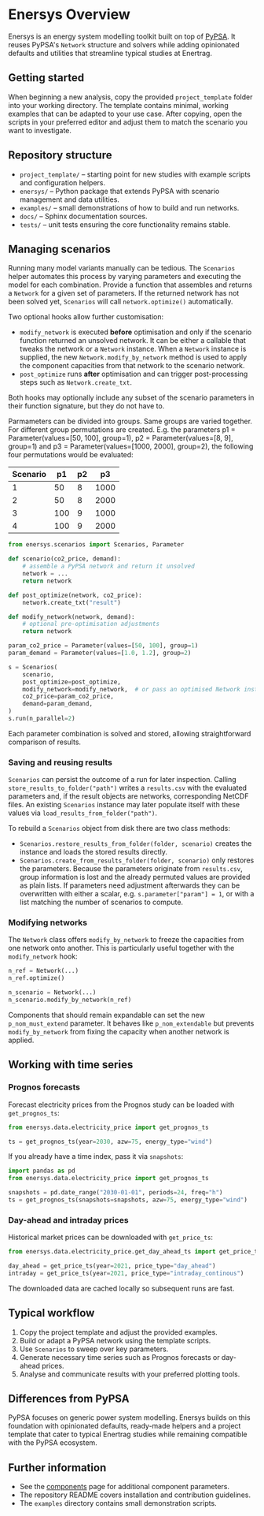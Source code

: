# Enersys Overview

Enersys is an energy system modelling toolkit built on top of [PyPSA](https://pypsa.org/). It reuses PyPSA's `Network` structure and solvers while adding opinionated defaults and utilities that streamline typical studies at Enertrag.

## Getting started

When beginning a new analysis, copy the provided `project_template` folder into your working directory. The template contains minimal, working examples that can be adapted to your use case. After copying, open the scripts in your preferred editor and adjust them to match the scenario you want to investigate.

## Repository structure

- `project_template/` – starting point for new studies with example scripts and configuration helpers.
- `enersys/` – Python package that extends PyPSA with scenario management and data utilities.
- `examples/` – small demonstrations of how to build and run networks.
- `docs/` – Sphinx documentation sources.
- `tests/` – unit tests ensuring the core functionality remains stable.

## Managing scenarios

Running many model variants manually can be tedious. The `Scenarios` helper
automates this process by varying parameters and executing the model for each
combination. Provide a function that assembles and returns a `Network` for a
given set of parameters. If the returned network has not been solved yet,
`Scenarios` will call `network.optimize()` automatically.

Two optional hooks allow further customisation:

- `modify_network` is executed **before** optimisation and only if the
  scenario function returned an unsolved network. It can be either a callable
  that tweaks the network or a `Network` instance. When a `Network` instance is
  supplied, the new `Network.modify_by_network` method is used to apply the
  component capacities from that network to the scenario network.
- `post_optimize` runs **after** optimisation and can trigger post-processing
  steps such as `Network.create_txt`.

Both hooks may optionally include any subset of the scenario parameters in
their function signature, but they do not have to.

Parmameters can be divided into groups. Same groups are varied together. For different group permutations are created. 
E.g. the parameters p1 = Parameter(values=[50, 100], group=1), p2 = Parameter(values=[8, 9], group=1) and 
p3 = Parameter(values=[1000, 2000], group=2), the following four permutations would be evaluated: 

| Scenario | p1  | p2 | p3   |
|----------|-----|----|------|
| 1        | 50  | 8  | 1000 |
| 2        | 50  | 8  | 2000 |
| 3        | 100 | 9  | 1000 |
| 4        | 100 | 9  | 2000 |

```python
from enersys.scenarios import Scenarios, Parameter

def scenario(co2_price, demand):
    # assemble a PyPSA network and return it unsolved
    network = ...
    return network

def post_optimize(network, co2_price):
    network.create_txt("result")

def modify_network(network, demand):
    # optional pre-optimisation adjustments
    return network

param_co2_price = Parameter(values=[50, 100], group=1)
param_demand = Parameter(values=[1.0, 1.2], group=2)

s = Scenarios(
    scenario,
    post_optimize=post_optimize,
    modify_network=modify_network,  # or pass an optimised Network instance
    co2_price=param_co2_price,
    demand=param_demand,
)
s.run(n_parallel=2)
```

Each parameter combination is solved and stored, allowing straightforward
comparison of results.

### Saving and reusing results

`Scenarios` can persist the outcome of a run for later inspection. Calling
`store_results_to_folder("path")` writes a `results.csv` with the evaluated
parameters and, if the result objects are networks, corresponding NetCDF
files. An existing `Scenarios` instance may later populate itself with these
values via `load_results_from_folder("path")`.

To rebuild a `Scenarios` object from disk there are two class methods:

- `Scenarios.restore_results_from_folder(folder, scenario)` creates the
  instance and loads the stored results directly.
- `Scenarios.create_from_results_folder(folder, scenario)` only restores the
  parameters. Because the parameters originate from `results.csv`, group
  information is lost and the already permuted values are provided as plain
  lists. If parameters need adjustment afterwards they can be overwritten with
  either a scalar, e.g. `s.parameter["param"] = 1`, or with a list matching the
  number of scenarios to compute.

### Modifying networks

The `Network` class offers `modify_by_network` to freeze the capacities from one
network onto another. This is particularly useful together with the
`modify_network` hook:

```python
n_ref = Network(...)
n_ref.optimize()

n_scenario = Network(...)
n_scenario.modify_by_network(n_ref)
```

Components that should remain expandable can set the new
`p_nom_must_extend` parameter. It behaves like `p_nom_extendable` but prevents
`modify_by_network` from fixing the capacity when another network is applied.

## Working with time series

### Prognos forecasts

Forecast electricity prices from the Prognos study can be loaded with `get_prognos_ts`:

```python
from enersys.data.electricity_price import get_prognos_ts

ts = get_prognos_ts(year=2030, azw=75, energy_type="wind")
```

If you already have a time index, pass it via `snapshots`:

```python
import pandas as pd
from enersys.data.electricity_price import get_prognos_ts

snapshots = pd.date_range("2030-01-01", periods=24, freq="h")
ts = get_prognos_ts(snapshots=snapshots, azw=75, energy_type="wind")
```

### Day-ahead and intraday prices

Historical market prices can be downloaded with `get_price_ts`:

```python
from enersys.data.electricity_price.get_day_ahead_ts import get_price_ts

day_ahead = get_price_ts(year=2021, price_type="day_ahead")
intraday = get_price_ts(year=2021, price_type="intraday_continous")
```

The downloaded data are cached locally so subsequent runs are fast.

## Typical workflow

1. Copy the project template and adjust the provided examples.
2. Build or adapt a PyPSA network using the template scripts.
3. Use `Scenarios` to sweep over key parameters.
4. Generate necessary time series such as Prognos forecasts or day-ahead prices.
5. Analyse and communicate results with your preferred plotting tools.

## Differences from PyPSA

PyPSA focuses on generic power system modelling. Enersys builds on this foundation with opinionated defaults, ready-made helpers and a project template that cater to typical Enertrag studies while remaining compatible with the PyPSA ecosystem.

## Further information

- See the [components](components.md) page for additional component parameters.
- The repository README covers installation and contribution guidelines.
- The `examples` directory contains small demonstration scripts.
